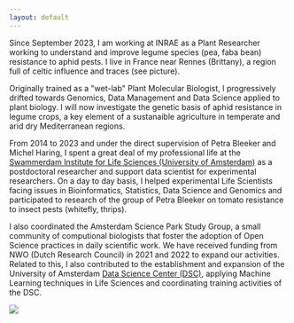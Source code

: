 ```yaml
---
layout: default
---
```


Since September 2023, I am working at INRAE as a Plant Researcher working to understand and improve legume species (pea, faba bean) resistance to aphid pests. I live in France near Rennes (Brittany), a region full of celtic influence and traces (see picture).

Originally trained as a "wet-lab" Plant Molecular Biologist, I progressively drifted towards Genomics, Data Management and Data Science applied to plant biology. I will now investigate the genetic basis of aphid resistance in legume crops, a key element of a sustanaible agriculture in temperate and arid dry Mediterranean regions.   

From 2014 to 2023 and under the direct supervision of Petra Bleeker and Michel Haring, I spent a great deal of my professional life at the [Swammerdam Institute for Life Sciences (University of Amsterdam)](http://sils.uva.nl/) as a postdoctoral researcher and support data scientist for experimental researchers. On a day to day basis, I helped experimental Life Scientists facing issues in Bioinformatics, Statistics, Data Science and Genomics and participated to research of the group of Petra Bleeker on tomato resistance to insect pests (whitefly, thrips).

I also coordinated the Amsterdam Science Park Study Group, a small community of computional biologists that foster the adoption of Open Science practices in daily scientific work. We have received funding from NWO (Dutch Research Council) in 2021 and 2022 to expand our activities. Related to this, I also contributed to the establishment and expansion of the University of Amsterdam [Data Science Center (DSC)](https://dsc.uva.nl/), applying Machine Learning techniques in Life Sciences and coordinating training activities of the DSC. 

![](../images/IMG_143.jpg)
